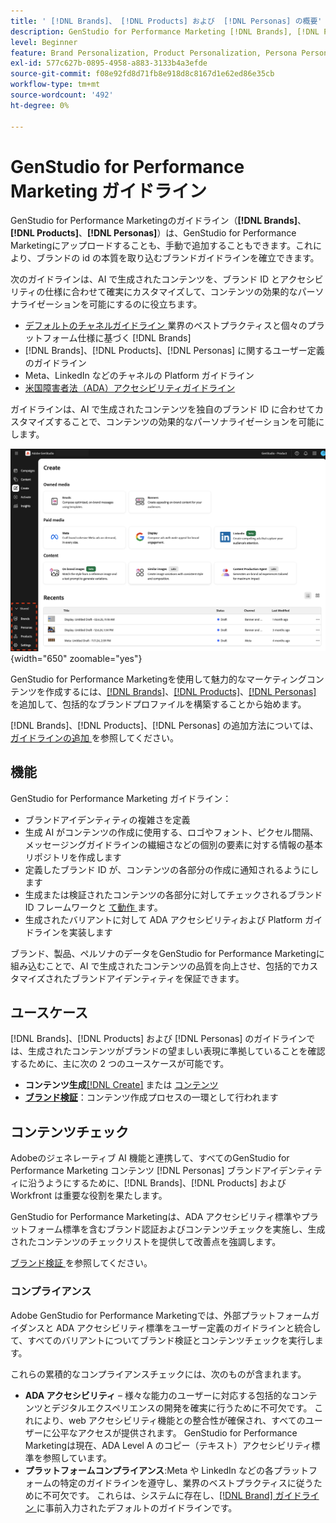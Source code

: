 ```yaml
---
title: ' [!DNL Brands]、 [!DNL Products] および  [!DNL Personas] の概要'
description: GenStudio for Performance Marketing [!DNL Brands], [!DNL Products], and [!DNL Personas]  追加して、ブランド表現のあらゆる側面を含む包括的なブランドプロファイルを作成します。
level: Beginner
feature: Brand Personalization, Product Personalization, Persona Personalization, Variant Generation, Generative AI
exl-id: 577c627b-0895-4958-a883-3133b4a3efde
source-git-commit: f08e92fd8d71fb8e918d8c8167d1e62ed86e35cb
workflow-type: tm+mt
source-wordcount: '492'
ht-degree: 0%

---
```


# GenStudio for Performance Marketing ガイドライン

GenStudio for Performance Marketingのガイドライン（**[!DNL Brands]**、**[!DNL Products]**、**[!DNL Personas]**）は、GenStudio for Performance Marketingにアップロードすることも、手動で追加することもできます。これにより、ブランドの id の本質を取り込むブランドガイドラインを確立できます。

次のガイドラインは、AI で生成されたコンテンツを、ブランド ID とアクセシビリティの仕様に合わせて確実にカスタマイズして、コンテンツの効果的なパーソナライゼーションを可能にするのに役立ちます。

* [ デフォルトのチャネルガイドライン ](/help/user-guide/guidelines/brands.md#default-channel-guidelines) 業界のベストプラクティスと個々のプラットフォーム仕様に基づく [!DNL Brands]
* [!DNL Brands]、[!DNL Products]、[!DNL Personas] に関するユーザー定義のガイドライン
* Meta、LinkedIn などのチャネルの Platform ガイドライン
* [ 米国障害者法（ADA）アクセシビリティガイドライン ](#compliance)

ガイドラインは、AI で生成されたコンテンツを独自のブランド ID に合わせてカスタマイズすることで、コンテンツの効果的なパーソナライゼーションを可能にします。

![GenStudio for Performance Marketingのガイドライン ](/help/assets/guidelines.png){width="650" zoomable="yes"}

GenStudio for Performance Marketingを使用して魅力的なマーケティングコンテンツを作成するには、[[!DNL Brands]](/help/user-guide/guidelines/brands.md)、[[!DNL Products]](/help/user-guide/guidelines/products.md)、[[!DNL Personas]](/help/user-guide/guidelines/personas.md) を追加して、包括的なブランドプロファイルを構築することから始めます。

[!DNL Brands]、[!DNL Products]、[!DNL Personas] の追加方法については、[ ガイドラインの追加 ](/help/user-guide/guidelines/add-guidelines.md) を参照してください。

## 機能

GenStudio for Performance Marketing ガイドライン：

* ブランドアイデンティティの複雑さを定義
* 生成 AI がコンテンツの作成に使用する、ロゴやフォント、ピクセル間隔、メッセージングガイドラインの繊細さなどの個別の要素に対する情報の基本リポジトリを作成します
* 定義したブランド ID が、コンテンツの各部分の作成に通知されるようにします
* 生成または検証されたコンテンツの各部分に対してチェックされるブランド ID フレームワークと [ て動作 ](#brand-validation) ます。
* 生成されたバリアントに対して ADA アクセシビリティおよび Platform ガイドラインを実装します

ブランド、製品、ペルソナのデータをGenStudio for Performance Marketingに組み込むことで、AI で生成されたコンテンツの品質を向上させ、包括的でカスタマイズされたブランドアイデンティティを保証できます。

## ユースケース

[!DNL Brands]、[!DNL Products] および [!DNL Personas] のガイドラインでは、生成されたコンテンツがブランドの望ましい表現に準拠していることを確認するために、主に次の 2 つのユースケースが可能です。

* **コンテンツ生成**[[!DNL Create]](/help/user-guide/create/overview.md) または [ コンテンツ ](/help/user-guide/content/overview.md)
* [**ブランド検証**](#brand-validation)：コンテンツ作成プロセスの一環として行われます

## コンテンツチェック

Adobeのジェネレーティブ AI 機能と連携して、すべてのGenStudio for Performance Marketing コンテンツ [!DNL Personas] ブランドアイデンティティに沿うようにするために、[!DNL Brands]、[!DNL Products] および Workfront は重要な役割を果たします。

GenStudio for Performance Marketingは、ADA アクセシビリティ標準やプラットフォーム標準を含むブランド認証およびコンテンツチェックを実施し、生成されたコンテンツのチェックリストを提供して改善点を強調します。

[ ブランド検証 ](/help/user-guide/guidelines/brand-validation.md) を参照してください。

### コンプライアンス

Adobe GenStudio for Performance Marketingでは、外部プラットフォームガイダンスと ADA アクセシビリティ標準をユーザー定義のガイドラインと統合して、すべてのバリアントについてブランド検証とコンテンツチェックを実行します。

これらの累積的なコンプライアンスチェックには、次のものが含まれます。

* **ADA アクセシビリティ** – 様々な能力のユーザーに対応する包括的なコンテンツとデジタルエクスペリエンスの開発を確実に行うために不可欠です。 これにより、web アクセシビリティ機能との整合性が確保され、すべてのユーザーに公平なアクセスが提供されます。 GenStudio for Performance Marketingは現在、ADA Level A のコピー（テキスト）アクセシビリティ標準を参照しています。
* **プラットフォームコンプライアンス**:Meta や LinkedIn などの各プラットフォームの特定のガイドラインを遵守し、業界のベストプラクティスに従うために不可欠です。 これらは、システムに存在し、[[!DNL Brand]  ガイドライン ](/help/user-guide/guidelines/brands.md#brands-guidelines) に事前入力されたデフォルトのガイドラインです。
